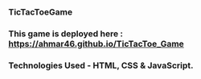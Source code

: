 ### TicTacToeGame

### This game is deployed here : https://ahmar46.github.io/TicTacToe_Game

### Technologies Used - HTML, CSS & JavaScript.

###